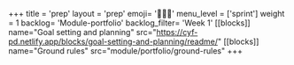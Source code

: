 +++
title = 'prep'
layout = 'prep'
emoji= '🧑🏾‍💻'
menu_level = ['sprint']
weight = 1
backlog= 'Module-portfolio'
backlog_filter= 'Week 1'
[[blocks]]
name="Goal setting and planning"
src="https://cyf-pd.netlify.app/blocks/goal-setting-and-planning/readme/"
[[blocks]]
name="Ground rules"
src="module/portfolio/ground-rules"
+++
